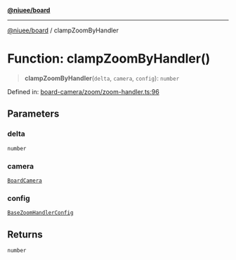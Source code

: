 [**@niuee/board**](../README.md)

***

[@niuee/board](../globals.md) / clampZoomByHandler

# Function: clampZoomByHandler()

> **clampZoomByHandler**(`delta`, `camera`, `config`): `number`

Defined in: [board-camera/zoom/zoom-handler.ts:96](https://github.com/niuee/board/blob/cc09a87e934160adef876c4e11d51fd97e78653d/src/board-camera/zoom/zoom-handler.ts#L96)

## Parameters

### delta

`number`

### camera

[`BoardCamera`](../interfaces/BoardCamera.md)

### config

[`BaseZoomHandlerConfig`](../type-aliases/BaseZoomHandlerConfig.md)

## Returns

`number`
